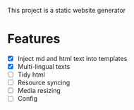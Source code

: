 This project is a static website generator

# Features

- [x] Inject md and html text into templates
- [x] Multi-lingual texts
- [ ] Tidy html
- [ ] Resource syncing
- [ ] Media resizing
- [ ] Config
